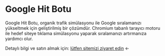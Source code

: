 # Google Hit Botu

Google Hit Botu, organik trafik simülasyonu ile Google sıralamanızı yükseltmek için geliştirilmiş bir çözümdür. Chromium tabanlı tarayıcı motoru ile hedef siteye tıklama simülasyonu yaparak sıralamanızı artırmanıza yardımcı olur.

Detaylı bilgi ve satın almak için: [lütfen sitemizi ziyaret edin](https://hitbotu2025.ink/) ←
